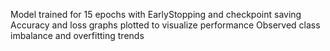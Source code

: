 Model trained for 15 epochs with EarlyStopping and checkpoint saving
Accuracy and loss graphs plotted to visualize performance
Observed class imbalance and overfitting trends 
